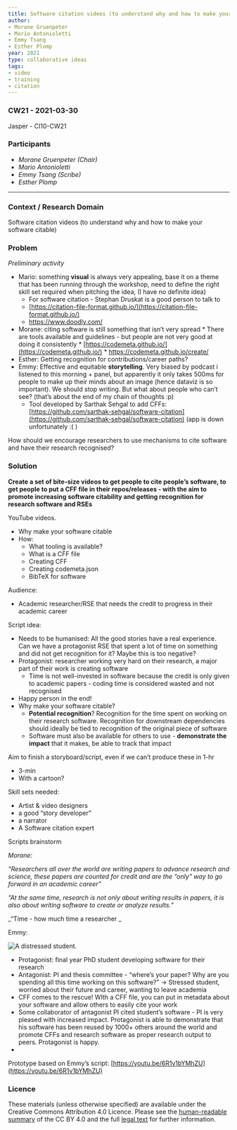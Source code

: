 ```yaml
---
title: Software citation videos (to understand why and how to make your software citable)
author:
- Morane Gruenpeter
- Mario Antonioletti
- Emmy Tsang
- Esther Plomp
year: 2021
type: collaborative ideas
tags:
- video
- training
- citation
---
```

### CW21 - 2021-03-30

Jasper - CI10-CW21


### **Participants**

*   _Morane Gruenpeter (Chair)_
*   _Mario Antonioletti_
*   _Emmy Tsang (Scribe)_
*   _Esther Plomp_

---


### **Context / Research Domain**

Software citation videos (to understand why and how to make your software citable)


### **Problem**


_Preliminary activity_

*   Mario: something **visual** is always very appealing, base it on a theme that has been running through the workshop, need to define the right skill set required when pitching the idea, (I have no definite idea)
    *   For software citation - Stephan Druskat is a good person to talk to
    *   [https://citation-file-format.github.io/](https://citation-file-format.github.io/)
    *   https://www.doodly.com/
*    Morane: citing software is still something that isn’t very spread 
    *   There are tools available and guidelines - but people are not very good at doing it consistently
    *   [https://codemeta.github.io/](https://codemeta.github.io/)
    *   https://codemeta.github.io/create/
*   Esther: Getting recognition for contributions/career paths? 
*   Emmy: Effective and equitable **storytelling**. Very biased by podcast i listened to this morning + panel, but apparently it only takes 500ms for people to make up their minds about an image (hence dataviz is so important). We should stop writing. But what about people who can’t see? (that’s about the end of my chain of thoughts :p)
    *   Tool developed by Sarthak Sehgal to add CFFs: [https://github.com/sarthak-sehgal/software-citation](https://github.com/sarthak-sehgal/software-citation) (app is down unfortunately :( )

How should we encourage researchers to use mechanisms to cite software and have their research recognised? 


### **Solution**

**Create a set of bite-size videos to get people to cite people’s software, to get people to put a CFF file in their repos/releases - with the aim to promote increasing software citability and getting recognition for research software and RSEs**

YouTube videos.

*   Why make your software citable
*   How:
    *   What tooling is available?
    *   What is a CFF file
    *   Creating CFF 
    *   Creating codemeta.json
    *   BibTeX for software

Audience:

*   Academic researcher/RSE that needs the credit to progress in their academic career

Script idea:

*   Needs to be humanised: All the good stories have a real experience. Can we have a protagonist RSE that spent a lot of time on something and did not get recognition for it? Maybe this is too negative?
*   Protagonist: researcher working very hard on their research, a major part of their work is creating software 
    *   Time is not well-invested in software because the credit is only given to academic papers - coding time is considered wasted and not recognised 
*   Happy person in the end!
*   Why make your software citable?
    *   **Potential recognition**? Recognition for the time spent on working on their research software. Recognition for downstream dependencies should ideally be tied to recognition of the original piece of software
    *   Software must also be available for others to use - **demonstrate the impact** that it makes, be able to track that impact

Aim to finish a storyboard/script, even if we can’t produce these in 1-hr

*   3-min
*   With a cartoon?

Skill sets needed: 

*   Artist & video designers
*   a good “story developer”
*   a narrator
*   A Software citation expert

Scripts brainstorm

_Morane:_

_“Researchers all over the world are writing papers to advance research and science, these papers are counted for credit and are the “only” way to go forward in an academic career”_

_“At the same time, research is not only about writing results in papers, it is also about writing software to create or analyze results.”_

_“Time - how much time a researcher _

Emmy:

![A distressed student.](../images/student.jpg)

*   Protagonist: final year PhD student developing software for their research 
*   Antagonist: PI and thesis committee - “where’s your paper? Why are you spending all this time working on this software?” -> Stressed student, worried about their future and career, wanting to leave academia
*   CFF comes to the rescue! WIth a CFF file, you can put in metadata about your software and allow others to easily cite your work
*   Some collaborator of antagonist PI cited student’s software - PI is very pleased with increased impact. Protagonist is able to demonstrate that his software has been reused by 1000+ others around the world and promote CFFs and research software as proper research output to peers. Protagonist is happy.
*   

Prototype based on Emmy’s script: [https://youtu.be/6R1v1bYMhZU](https://youtu.be/6R1v1bYMhZU) 


### Licence

These materials (unless otherwise specified) are available under the Creative Commons Attribution 4.0 Licence. Please see the [human-readable summary](https://creativecommons.org/licenses/by/4.0/) of the CC BY 4.0 and the full [legal text](https://creativecommons.org/licenses/by/4.0/legalcode) for further information. 


